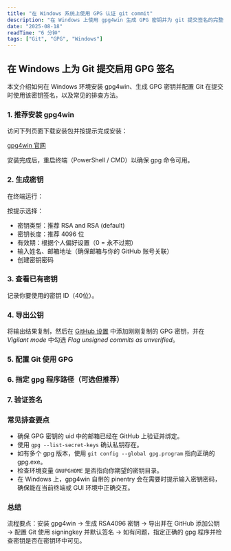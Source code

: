 ```yaml
---
title: "在 Windows 系统上使用 GPG 认证 git commit"
description: "在 Windows 上使用 gpg4win 生成 GPG 密钥并为 git 提交签名的完整步骤与排查要点。"
date: "2025-08-18"
readTime: "6 分钟"
tags: ["Git", "GPG", "Windows"]
---
```


<script>
  import PostHeader from '$lib/PostHeader.svelte';
  import CodeBlock from '$lib/CodeBlock.svelte';
</script>

<PostHeader 
  date={metadata.date}
  readTime={metadata.readTime} 
  tags={metadata.tags}
/>

<article class="max-w-none prose prose-lg">

## 在 Windows 上为 Git 提交启用 GPG 签名

本文介绍如何在 Windows 环境安装 gpg4win、生成 GPG 密钥并配置 Git 在提交时使用该密钥签名，以及常见的排查方法。

### 1. 推荐安装 gpg4win

访问下列页面下载安装包并按提示完成安装：

[gpg4win 官网](https://gpg4win.org/index.html)

安装完成后，重启终端（PowerShell / CMD）以确保 gpg 命令可用。

### 2. 生成密钥

在终端运行：

<CodeBlock code="gpg --full-generate-key" />

按提示选择：
- 密钥类型：推荐 RSA and RSA (default)
- 密钥长度：推荐 4096 位
- 有效期：根据个人偏好设置（0 = 永不过期）
- 输入姓名、邮箱地址（确保邮箱与你的 GitHub 账号关联）
- 创建密钥密码

### 3. 查看已有密钥

<CodeBlock code="gpg --list-keys
gpg --list-secret-keys" />

记录你要使用的密钥 ID（40位）。

### 4. 导出公钥

<CodeBlock code="gpg --armor --export YOUR_KEY_ID" />

将输出结果复制，然后在 [GitHub 设置](https://github.com/settings/keys) 中添加刚刚复制的 GPG 密钥，并在 *Vigilant mode* 中勾选 *Flag unsigned commits as unverified*。

### 5. 配置 Git 使用 GPG

<CodeBlock code="git config --global user.signingkey YOUR_KEY_ID
git config --global commit.gpgsign true" />

### 6. 指定 gpg 程序路径（可选但推荐）

<CodeBlock code='git config --global gpg.program "C:\\Program Files\\GnuPG\\bin\\gpg.exe"' />

### 7. 验证签名

<CodeBlock code="git log --show-signature -1
git show --show-signature COMMIT_HASH" />

### 常见排查要点

- 确保 GPG 密钥的 uid 中的邮箱已经在 GitHub 上验证并绑定。
- 使用 `gpg --list-secret-keys` 确认私钥存在。
- 如有多个 gpg 版本，使用 `git config --global gpg.program` 指向正确的 gpg.exe。
- 检查环境变量 `GNUPGHOME` 是否指向你期望的密钥目录。
- 在 Windows 上，gpg4win 自带的 pinentry 会在需要时提示输入密钥密码，确保能在当前终端或 GUI 环境中正确交互。

### 总结

流程要点：安装 gpg4win → 生成 RSA4096 密钥 → 导出并在 GitHub 添加公钥 → 配置 Git 使用 signingkey 并默认签名 → 如有问题，指定正确的 gpg 程序并检查密钥是否在密钥环中可见。

</article>
